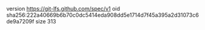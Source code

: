 version https://git-lfs.github.com/spec/v1
oid sha256:222a40669b6b70c0dc5414eda908dd5e1714d7f45a395a2d31073c6de9a7209f
size 313
